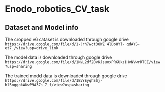# Enodo_robotics_CV_task


## Dataset and Model info

The cropped v6 dataset is downloaded through google drive
`https://drive.google.com/file/d/1-Crh7wct3OWZ_4lDo8Yl-_gdAYS-et7_/view?usp=drive_link`

The model data is downloaded through google drive
`https://drive.google.com/file/d/1NvL2df2DvKJsuoxPRGUke1HvNVwrRTCI/view?usp=sharing`


The trained model data is downloaded through google drive
`https://drive.google.com/file/d/1BVYEyqhSSj-hl5oggokWKwP9A37b_7_f/view?usp=sharing`



